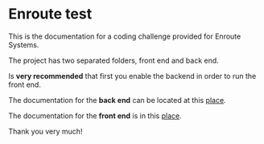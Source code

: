 # Enroute test

This is the documentation for a coding challenge provided for Enroute Systems.

The project has two separated folders, front end and back end.

Is **very recommended** that first you enable the backend in order to run  the front end.


The documentation for the **back end** can be located at this [place](./enroute-test-backend/README.md).


The documentation for the **front end** is in this [place](./enroute-test-frontend/README.md).

Thank you very much!